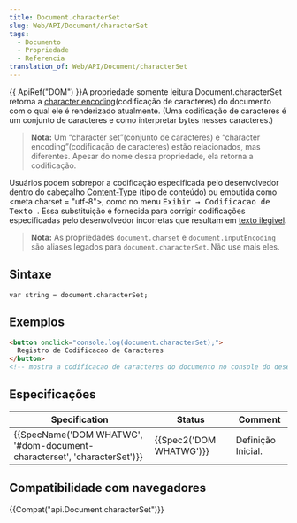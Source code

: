 ```yaml
---
title: Document.characterSet
slug: Web/API/Document/characterSet
tags:
  - Documento
  - Propriedade
  - Referencia
translation_of: Web/API/Document/characterSet
---
```

{{ ApiRef("DOM") }}A propriedade somente leitura Document.characterSet retorna a [character encoding](/pt-BR/docs/Glossary/character_encoding)(codificação de caracteres) do documento com o qual ele é renderizado atualmente. (Uma codificação de caracteres é um conjunto de caracteres e como interpretar bytes nesses caracteres.)

> **Nota:** Um “character set”(conjunto de caracteres) e “character encoding”(codificação de caracteres) estão relacionados, mas diferentes. Apesar do nome dessa propriedade, ela retorna a codificação.

Usuários podem sobrepor a codificação especificada pelo desenvolvedor dentro do cabeçalho [Content-Type](/pt-BR/docs/Web/HTTP/Headers/Content-Type) (tipo de conteúdo) ou embutida como \<meta charset = "utf-8">, como no menu <kbd>Exibir → Codificacao de Texto </kbd>. Essa substituição é fornecida para corrigir codificações especificadas pelo desenvolvedor incorretas que resultam em [texto ilegivel](https://en.wikipedia.org/wiki/Mojibake).

> **Nota:** As propriedades `document.charset` e `document.inputEncoding` são aliases legados para `document.characterSet`. Não use mais eles.

## Sintaxe

```
var string = document.characterSet;
```

## Exemplos

```html
<button onclick="console.log(document.characterSet);">
  Registro de Codificacao de Caracteres
</button>
<!-- mostra a codificacao de caracteres do documento no console do desevolvedor, como "ISO-8859-1" ou "UTF-8" -->
```

## Especificações

| Specification                                                                                    | Status                           | Comment            |
| ------------------------------------------------------------------------------------------------ | -------------------------------- | ------------------ |
| {{SpecName('DOM WHATWG', '#dom-document-characterset', 'characterSet')}} | {{Spec2('DOM WHATWG')}} | Definição Inicial. |

## Compatibilidade com navegadores

{{Compat("api.Document.characterSet")}}
